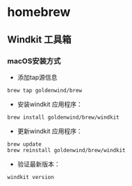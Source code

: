 # homebrew

## Windkit 工具箱

### macOS安装方式

* 添加tap源信息
```shell
brew tap goldenwind/brew
```

* 安装windkit 应用程序：
```shell
brew install goldenwind/brew/windkit
```

* 更新windkit 应用程序：
```shell
brew update
brew reinstall goldenwind/brew/windkit
```

* 验证最新版本：
```shell
windkit version
```

